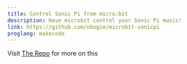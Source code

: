 ```yaml
---
title: Control Sonic Pi from micro:bit
description: Have microbit control your Sonic Pi music!
link: https://github.com/nbogie/microbit-sonicpi
proglang: makecode
---
```


Visit [The Repo]({{page.link}}) for more on this